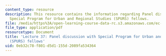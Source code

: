 ```yaml
---
content_type: resource
description: This resource contains the information regarding Panel discussion with
  Special Program for Urban and Regional Studies (SPURS) fellows.
file: /media/https%3A/open-learning-course-data-rc.s3.amazonaws.com/ec-701j-d-lab-i-development-fall-2009/0eb32c78f801d5d1155d2089fa534364_MITEC_701JF09_lec37_nb.pdf
file_type: application/pdf
resourcetype: Document
title: 'Lecture 37: Panel discussion with Special Program for Urban and Regional Studies
  (SPURS) fellows'
uid: 0eb32c78-f801-d5d1-155d-2089fa534364
---
```

